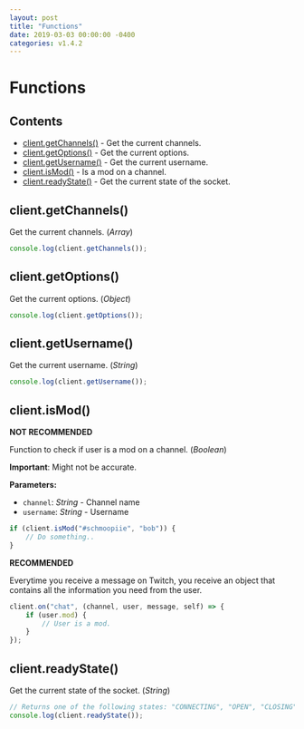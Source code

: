 ```yaml
---
layout: post
title: "Functions"
date: 2019-03-03 00:00:00 -0400
categories: v1.4.2
---
```

# Functions

## Contents

- [client.getChannels()](#clientgetchannels) - Get the current channels.
- [client.getOptions()](#clientgetoptions) - Get the current options.
- [client.getUsername()](#clientgetusername) - Get the current username.
- [client.isMod()](#clientismod) - Is a mod on a channel.
- [client.readyState()](#clientreadystate) - Get the current state of the socket.

## client.getChannels()

Get the current channels. (_Array_)

~~~ javascript
console.log(client.getChannels());
~~~

## client.getOptions()

Get the current options. (_Object_)

~~~ javascript
console.log(client.getOptions());
~~~

## client.getUsername()

Get the current username. (_String_)

~~~ javascript
console.log(client.getUsername());
~~~

## client.isMod()

**NOT RECOMMENDED**

Function to check if user is a mod on a channel. (_Boolean_)

**Important**: Might not be accurate.

**Parameters:**

- ``channel``: _String_ - Channel name
- ``username``: _String_ - Username

~~~ javascript
if (client.isMod("#schmoopiie", "bob")) {
    // Do something..
}
~~~

**RECOMMENDED**

Everytime you receive a message on Twitch, you receive an object that contains all the information you need from the user.

~~~ javascript
client.on("chat", (channel, user, message, self) => {
    if (user.mod) {
        // User is a mod.
    }
});
~~~

## client.readyState()

Get the current state of the socket. (_String_)

~~~ javascript
// Returns one of the following states: "CONNECTING", "OPEN", "CLOSING" or "CLOSED".
console.log(client.readyState());
~~~
